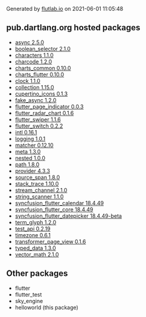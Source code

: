 Generated by [flutlab.io](https://flutlab.io) on 2021-06-01 11:05:48


## pub.dartlang.org hosted packages

 - [async 2.5.0](https://pub.dartlang.org/packages/async/versions/2.5.0)
 - [boolean_selector 2.1.0](https://pub.dartlang.org/packages/boolean_selector/versions/2.1.0)
 - [characters 1.1.0](https://pub.dartlang.org/packages/characters/versions/1.1.0)
 - [charcode 1.2.0](https://pub.dartlang.org/packages/charcode/versions/1.2.0)
 - [charts_common 0.10.0](https://pub.dartlang.org/packages/charts_common/versions/0.10.0)
 - [charts_flutter 0.10.0](https://pub.dartlang.org/packages/charts_flutter/versions/0.10.0)
 - [clock 1.1.0](https://pub.dartlang.org/packages/clock/versions/1.1.0)
 - [collection 1.15.0](https://pub.dartlang.org/packages/collection/versions/1.15.0)
 - [cupertino_icons 0.1.3](https://pub.dartlang.org/packages/cupertino_icons/versions/0.1.3)
 - [fake_async 1.2.0](https://pub.dartlang.org/packages/fake_async/versions/1.2.0)
 - [flutter_page_indicator 0.0.3](https://pub.dartlang.org/packages/flutter_page_indicator/versions/0.0.3)
 - [flutter_radar_chart 0.1.6](https://pub.dartlang.org/packages/flutter_radar_chart/versions/0.1.6)
 - [flutter_swiper 1.1.6](https://pub.dartlang.org/packages/flutter_swiper/versions/1.1.6)
 - [flutter_switch 0.2.2](https://pub.dartlang.org/packages/flutter_switch/versions/0.2.2)
 - [intl 0.16.1](https://pub.dartlang.org/packages/intl/versions/0.16.1)
 - [logging 1.0.1](https://pub.dartlang.org/packages/logging/versions/1.0.1)
 - [matcher 0.12.10](https://pub.dartlang.org/packages/matcher/versions/0.12.10)
 - [meta 1.3.0](https://pub.dartlang.org/packages/meta/versions/1.3.0)
 - [nested 1.0.0](https://pub.dartlang.org/packages/nested/versions/1.0.0)
 - [path 1.8.0](https://pub.dartlang.org/packages/path/versions/1.8.0)
 - [provider 4.3.3](https://pub.dartlang.org/packages/provider/versions/4.3.3)
 - [source_span 1.8.0](https://pub.dartlang.org/packages/source_span/versions/1.8.0)
 - [stack_trace 1.10.0](https://pub.dartlang.org/packages/stack_trace/versions/1.10.0)
 - [stream_channel 2.1.0](https://pub.dartlang.org/packages/stream_channel/versions/2.1.0)
 - [string_scanner 1.1.0](https://pub.dartlang.org/packages/string_scanner/versions/1.1.0)
 - [syncfusion_flutter_calendar 18.4.49](https://pub.dartlang.org/packages/syncfusion_flutter_calendar/versions/18.4.49)
 - [syncfusion_flutter_core 18.4.49](https://pub.dartlang.org/packages/syncfusion_flutter_core/versions/18.4.49)
 - [syncfusion_flutter_datepicker 18.4.49-beta](https://pub.dartlang.org/packages/syncfusion_flutter_datepicker/versions/18.4.49-beta)
 - [term_glyph 1.2.0](https://pub.dartlang.org/packages/term_glyph/versions/1.2.0)
 - [test_api 0.2.19](https://pub.dartlang.org/packages/test_api/versions/0.2.19)
 - [timezone 0.6.1](https://pub.dartlang.org/packages/timezone/versions/0.6.1)
 - [transformer_page_view 0.1.6](https://pub.dartlang.org/packages/transformer_page_view/versions/0.1.6)
 - [typed_data 1.3.0](https://pub.dartlang.org/packages/typed_data/versions/1.3.0)
 - [vector_math 2.1.0](https://pub.dartlang.org/packages/vector_math/versions/2.1.0)

## Other packages

 - flutter
 - flutter_test
 - sky_engine
 - helloworld (this package)

